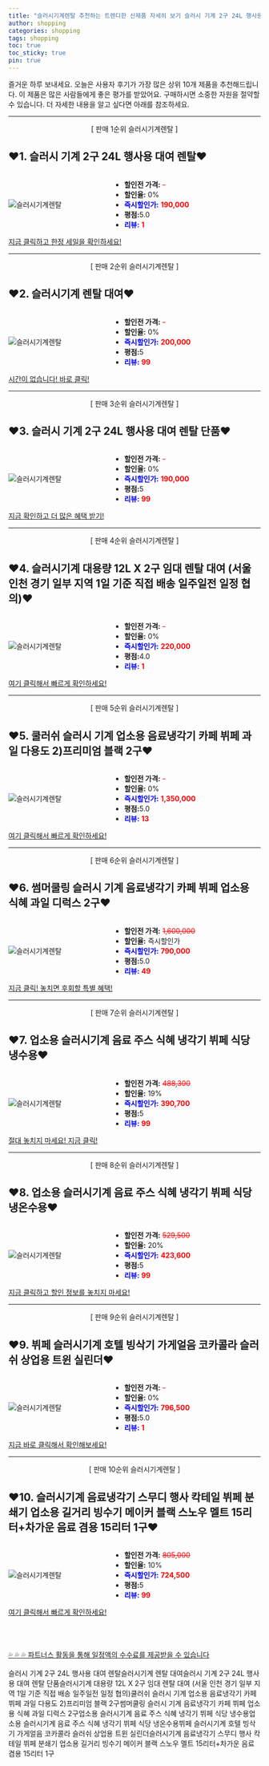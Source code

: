 ```yaml
---
title: "슬러시기계렌탈 추천하는 트렌디한 신제품 자세히 보기 슬러시 기계 2구 24L 행사용"
author: shopping
categories: shopping
tags: shopping
toc: true
toc_sticky: true
pin: true
---
```

즐거운 하루 보내세요. 오늘은 사용자 후기가 가장 많은 상위 10개 제품을 추천해드립니다. 이 제품은 많은 사람들에게 좋은 평가를 받았어요. 구매하시면 소중한 자원을 절약할 수 있습니다. 더 자세한 내용을 알고 싶다면 아래를 참조하세요.

---
<p class="toplist" style="margin: 0 auto; display: block; width: fit-content;">[ 판매 1순위 슬러시기계렌탈 ]</p>

<h2><strong>❤️1. 슬러시 기계 2구 24L 행사용 대여 렌탈❤️</strong></h2>

<div style="display: flex; align-items: center;">
    <div style="flex: 0.4;">
        <img src="https://thumbnail8.coupangcdn.com/thumbnails/remote/230x230ex/image/vendor_inventory/0346/5472b3480015e5e3ed33fec65cadad29058b8b0bb1dc606438aee9146fab.jpg" alt="슬러시기계렌탈" style="max-width: 100%;">
    </div>
    <div style="flex: 0.6; margin-left: 10px;">
        <ul>
            <li><strong>할인전 가격:</strong> <del style="color: red;">-</del></li>
            <li><strong>할인율:</strong> 0%</li>
            <li><span style='color:blue'><strong>즉시할인가:</strong></span> <span style='color:red'><strong>190,000</strong></span></li>
            <li><strong>평점:</strong>5.0</li>
            <li><span style='color:blue'><strong>리뷰:</strong></span> <span style='color:red'><strong>1</strong></span></li>
        </ul>
    </div>
</div>
<div class="center">
    <a href="https://William4Davisa.github.io?lptag=AF9450613&subid=githubio&pageKey=7657675010&traceid=V0-153&itemId=20392497722&vendorItemId=86041006061" class="myButton">
        지금 클릭하고 한정 세일을 확인하세요!
    </a>
</div>


---
<p class="toplist" style="margin: 0 auto; display: block; width: fit-content;">[ 판매 2순위 슬러시기계렌탈 ]</p>

<h2><strong>❤️2. 슬러시기계 렌탈 대여❤️</strong></h2>

<div style="display: flex; align-items: center;">
    <div style="flex: 0.4;">
        <img src="https://thumbnail8.coupangcdn.com/thumbnails/remote/230x230ex/image/vendor_inventory/03ec/50a6308c468c29012bd786f45d00daf9dbe0a683459a26c67f3ae1481db3.png" alt="슬러시기계렌탈" style="max-width: 100%;">
    </div>
    <div style="flex: 0.6; margin-left: 10px;">
        <ul>
            <li><strong>할인전 가격:</strong> <del style="color: red;">-</del></li>
            <li><strong>할인율:</strong> 0%</li>
            <li><span style='color:blue'><strong>즉시할인가:</strong></span> <span style='color:red'><strong>200,000</strong></span></li>
            <li><strong>평점:</strong>5</li>
            <li><span style='color:blue'><strong>리뷰:</strong></span> <span style='color:red'><strong>99</strong></span></li>
        </ul>
    </div>
</div>
<div class="center">
    <a href="https://William4Davisa.github.io?lptag=AF9450613&subid=githubio&pageKey=7458557367&traceid=V0-153&itemId=19435312358&vendorItemId=86546472207" class="myButton">
        시간이 없습니다! 바로 클릭!
    </a>
</div>


---
<p class="toplist" style="margin: 0 auto; display: block; width: fit-content;">[ 판매 3순위 슬러시기계렌탈 ]</p>

<h2><strong>❤️3. 슬러시 기계 2구 24L 행사용 대여 렌탈 단품❤️</strong></h2>

<div style="display: flex; align-items: center;">
    <div style="flex: 0.4;">
        <img src="https://thumbnail8.coupangcdn.com/thumbnails/remote/230x230ex/image/vendor_inventory/0346/5472b3480015e5e3ed33fec65cadad29058b8b0bb1dc606438aee9146fab.jpg" alt="슬러시기계렌탈" style="max-width: 100%;">
    </div>
    <div style="flex: 0.6; margin-left: 10px;">
        <ul>
            <li><strong>할인전 가격:</strong> <del style="color: red;">-</del></li>
            <li><strong>할인율:</strong> 0%</li>
            <li><span style='color:blue'><strong>즉시할인가:</strong></span> <span style='color:red'><strong>190,000</strong></span></li>
            <li><strong>평점:</strong>5</li>
            <li><span style='color:blue'><strong>리뷰:</strong></span> <span style='color:red'><strong>99</strong></span></li>
        </ul>
    </div>
</div>
<div class="center">
    <a href="https://William4Davisa.github.io?lptag=AF9450613&subid=githubio&pageKey=8073135632&traceid=V0-153&itemId=22731464695&vendorItemId=89766780737" class="myButton">
        지금 확인하고 더 많은 혜택 받기!
    </a>
</div>


---
<p class="toplist" style="margin: 0 auto; display: block; width: fit-content;">[ 판매 4순위 슬러시기계렌탈 ]</p>

<h2><strong>❤️4. 슬러시기계 대용량 12L X 2구 임대 렌탈 대여 (서울 인천 경기 일부 지역 1일 기준 직접 배송 일주일전 일정 협의)❤️</strong></h2>

<div style="display: flex; align-items: center;">
    <div style="flex: 0.4;">
        <img src="https://thumbnail7.coupangcdn.com/thumbnails/remote/230x230ex/image/vendor_inventory/d118/af526a786813c4e444e98392e505df13f84d2faa2e61c69596b0a0d54727.jpg" alt="슬러시기계렌탈" style="max-width: 100%;">
    </div>
    <div style="flex: 0.6; margin-left: 10px;">
        <ul>
            <li><strong>할인전 가격:</strong> <del style="color: red;">-</del></li>
            <li><strong>할인율:</strong> 0%</li>
            <li><span style='color:blue'><strong>즉시할인가:</strong></span> <span style='color:red'><strong>220,000</strong></span></li>
            <li><strong>평점:</strong>4.0</li>
            <li><span style='color:blue'><strong>리뷰:</strong></span> <span style='color:red'><strong>1</strong></span></li>
        </ul>
    </div>
</div>
<div class="center">
    <a href="https://William4Davisa.github.io?lptag=AF9450613&subid=githubio&pageKey=6505174148&traceid=V0-153&itemId=14340407192&vendorItemId=81584932521" class="myButton">
        여기 클릭해서 빠르게 확인하세요!
    </a>
</div>


---
<p class="toplist" style="margin: 0 auto; display: block; width: fit-content;">[ 판매 5순위 슬러시기계렌탈 ]</p>

<h2><strong>❤️5. 쿨러쉬 슬러시 기계 업소용 음료냉각기 카페 뷔페 과일 다용도 2)프리미엄 블랙 2구❤️</strong></h2>

<div style="display: flex; align-items: center;">
    <div style="flex: 0.4;">
        <img src="https://thumbnail8.coupangcdn.com/thumbnails/remote/230x230ex/image/vendor_inventory/c54e/d91f8977c561ac05b0f271946040780e0e7743c8d1399400db2d99d16de2.png" alt="슬러시기계렌탈" style="max-width: 100%;">
    </div>
    <div style="flex: 0.6; margin-left: 10px;">
        <ul>
            <li><strong>할인전 가격:</strong> <del style="color: red;">-</del></li>
            <li><strong>할인율:</strong> 0%</li>
            <li><span style='color:blue'><strong>즉시할인가:</strong></span> <span style='color:red'><strong>1,350,000</strong></span></li>
            <li><strong>평점:</strong>5.0</li>
            <li><span style='color:blue'><strong>리뷰:</strong></span> <span style='color:red'><strong>13</strong></span></li>
        </ul>
    </div>
</div>
<div class="center">
    <a href="https://William4Davisa.github.io?lptag=AF9450613&subid=githubio&pageKey=8034816972&traceid=V0-153&itemId=22488920739&vendorItemId=89531141303" class="myButton">
        여기 클릭해서 빠르게 확인하세요!
    </a>
</div>


---
<p class="toplist" style="margin: 0 auto; display: block; width: fit-content;">[ 판매 6순위 슬러시기계렌탈 ]</p>

<h2><strong>❤️6. 썸머쿨링 슬러시 기계 음료냉각기 카페 뷔페 업소용 식혜 과일 디럭스 2구❤️</strong></h2>

<div style="display: flex; align-items: center;">
    <div style="flex: 0.4;">
        <img src="https://thumbnail7.coupangcdn.com/thumbnails/remote/230x230ex/image/vendor_inventory/a6f7/d19a3f58ac9a7fea1c3a52e72cfb18d0a794aea09446bce58c924ceb15ef.png" alt="슬러시기계렌탈" style="max-width: 100%;">
    </div>
    <div style="flex: 0.6; margin-left: 10px;">
        <ul>
            <li><strong>할인전 가격:</strong> <del style="color: red;">1,600,000</del></li>
            <li><strong>할인율:</strong> 즉시할인가</li>
            <li><span style='color:blue'><strong>즉시할인가:</strong></span> <span style='color:red'><strong>790,000</strong></span></li>
            <li><strong>평점:</strong>5.0</li>
            <li><span style='color:blue'><strong>리뷰:</strong></span> <span style='color:red'><strong>49</strong></span></li>
        </ul>
    </div>
</div>
<div class="center">
    <a href="https://William4Davisa.github.io?lptag=AF9450613&subid=githubio&pageKey=8028811466&traceid=V0-153&itemId=22488995886&vendorItemId=89531215960" class="myButton">
        지금 클릭! 놓치면 후회할 특별 혜택!
    </a>
</div>


---
<p class="toplist" style="margin: 0 auto; display: block; width: fit-content;">[ 판매 7순위 슬러시기계렌탈 ]</p>

<h2><strong>❤️7. 업소용 슬러시기계 음료 주스 식혜 냉각기 뷔페 식당 냉수용❤️</strong></h2>

<div style="display: flex; align-items: center;">
    <div style="flex: 0.4;">
        <img src="https://thumbnail6.coupangcdn.com/thumbnails/remote/230x230ex/image/vendor_inventory/c9ff/3b30bc6e39b232de839bfc6bd7c3fa18d764057bacc867c2bdeba62b6f35.jpg" alt="슬러시기계렌탈" style="max-width: 100%;">
    </div>
    <div style="flex: 0.6; margin-left: 10px;">
        <ul>
            <li><strong>할인전 가격:</strong> <del style="color: red;">488,300</del></li>
            <li><strong>할인율:</strong> 19%</li>
            <li><span style='color:blue'><strong>즉시할인가:</strong></span> <span style='color:red'><strong>390,700</strong></span></li>
            <li><strong>평점:</strong>5</li>
            <li><span style='color:blue'><strong>리뷰:</strong></span> <span style='color:red'><strong>99</strong></span></li>
        </ul>
    </div>
</div>
<div class="center">
    <a href="https://William4Davisa.github.io?lptag=AF9450613&subid=githubio&pageKey=8040950471&traceid=V0-153&itemId=22512123814&vendorItemId=90777416757" class="myButton">
        절대 놓치지 마세요! 지금 클릭!
    </a>
</div>


---
<p class="toplist" style="margin: 0 auto; display: block; width: fit-content;">[ 판매 8순위 슬러시기계렌탈 ]</p>

<h2><strong>❤️8. 업소용 슬러시기계 음료 주스 식혜 냉각기 뷔페 식당 냉온수용❤️</strong></h2>

<div style="display: flex; align-items: center;">
    <div style="flex: 0.4;">
        <img src="https://thumbnail6.coupangcdn.com/thumbnails/remote/230x230ex/image/vendor_inventory/c9ff/3b30bc6e39b232de839bfc6bd7c3fa18d764057bacc867c2bdeba62b6f35.jpg" alt="슬러시기계렌탈" style="max-width: 100%;">
    </div>
    <div style="flex: 0.6; margin-left: 10px;">
        <ul>
            <li><strong>할인전 가격:</strong> <del style="color: red;">529,500</del></li>
            <li><strong>할인율:</strong> 20%</li>
            <li><span style='color:blue'><strong>즉시할인가:</strong></span> <span style='color:red'><strong>423,600</strong></span></li>
            <li><strong>평점:</strong>5</li>
            <li><span style='color:blue'><strong>리뷰:</strong></span> <span style='color:red'><strong>99</strong></span></li>
        </ul>
    </div>
</div>
<div class="center">
    <a href="https://William4Davisa.github.io?lptag=AF9450613&subid=githubio&pageKey=8040950471&traceid=V0-153&itemId=22512123815&vendorItemId=90777416765" class="myButton">
        지금 클릭하고 할인 정보를 놓치지 마세요!
    </a>
</div>


---
<p class="toplist" style="margin: 0 auto; display: block; width: fit-content;">[ 판매 9순위 슬러시기계렌탈 ]</p>

<h2><strong>❤️9. 뷔페 슬러시기계 호텔 빙삭기 가게얼음 코카콜라 슬러쉬 상업용 트윈 실린더❤️</strong></h2>

<div style="display: flex; align-items: center;">
    <div style="flex: 0.4;">
        <img src="https://thumbnail8.coupangcdn.com/thumbnails/remote/230x230ex/image/vendor_inventory/e407/02c0aba25f61599f7bde96d2a004975a25103ecca7266e41ddcf5ffe8443.jpg" alt="슬러시기계렌탈" style="max-width: 100%;">
    </div>
    <div style="flex: 0.6; margin-left: 10px;">
        <ul>
            <li><strong>할인전 가격:</strong> <del style="color: red;">-</del></li>
            <li><strong>할인율:</strong> 0%</li>
            <li><span style='color:blue'><strong>즉시할인가:</strong></span> <span style='color:red'><strong>796,500</strong></span></li>
            <li><strong>평점:</strong>5.0</li>
            <li><span style='color:blue'><strong>리뷰:</strong></span> <span style='color:red'><strong>1</strong></span></li>
        </ul>
    </div>
</div>
<div class="center">
    <a href="https://William4Davisa.github.io?lptag=AF9450613&subid=githubio&pageKey=7924566254&traceid=V0-153&itemId=21781348895&vendorItemId=90497338536" class="myButton">
        지금 바로 클릭해서 확인해보세요!
    </a>
</div>


---
<p class="toplist" style="margin: 0 auto; display: block; width: fit-content;">[ 판매 10순위 슬러시기계렌탈 ]</p>

<h2><strong>❤️10. 슬러시기계 음료냉각기 스무디 행사 칵테일 뷔페 분쇄기 업소용 길거리 빙수기 메이커 블랙 스노우 멜트 15리터+차가운 음료 겸용 15리터 1구❤️</strong></h2>

<div style="display: flex; align-items: center;">
    <div style="flex: 0.4;">
        <img src="https://thumbnail10.coupangcdn.com/thumbnails/remote/230x230ex/image/vendor_inventory/c49e/8068c2155db5665c1f3dedf8b8c8baa458817a8459b35ec612294da422f9.jpg" alt="슬러시기계렌탈" style="max-width: 100%;">
    </div>
    <div style="flex: 0.6; margin-left: 10px;">
        <ul>
            <li><strong>할인전 가격:</strong> <del style="color: red;">805,000</del></li>
            <li><strong>할인율:</strong> 10%</li>
            <li><span style='color:blue'><strong>즉시할인가:</strong></span> <span style='color:red'><strong>724,500</strong></span></li>
            <li><strong>평점:</strong>5</li>
            <li><span style='color:blue'><strong>리뷰:</strong></span> <span style='color:red'><strong>99</strong></span></li>
        </ul>
    </div>
</div>
<div class="center">
    <a href="https://William4Davisa.github.io?lptag=AF9450613&subid=githubio&pageKey=7975005640&traceid=V0-153&itemId=22104844363&vendorItemId=90700399775" class="myButton">
        여기 클릭해서 빠르게 확인하세요!
    </a>
</div>

<br><br><br>[💦 💦 💦 파트너스 활동을 통해 일정액의 수수료를 제공받을 수 있습니다](https://link.coupang.com/a/bcpT2c)<br><br>슬러시 기계 2구 24L 행사용 대여 렌탈슬러시기계 렌탈 대여슬러시 기계 2구 24L 행사용 대여 렌탈 단품슬러시기계 대용량 12L X 2구 임대 렌탈 대여 (서울 인천 경기 일부 지역 1일 기준 직접 배송 일주일전 일정 협의)쿨러쉬 슬러시 기계 업소용 음료냉각기 카페 뷔페 과일 다용도 2)프리미엄 블랙 2구썸머쿨링 슬러시 기계 음료냉각기 카페 뷔페 업소용 식혜 과일 디럭스 2구업소용 슬러시기계 음료 주스 식혜 냉각기 뷔페 식당 냉수용업소용 슬러시기계 음료 주스 식혜 냉각기 뷔페 식당 냉온수용뷔페 슬러시기계 호텔 빙삭기 가게얼음 코카콜라 슬러쉬 상업용 트윈 실린더슬러시기계 음료냉각기 스무디 행사 칵테일 뷔페 분쇄기 업소용 길거리 빙수기 메이커 블랙 스노우 멜트 15리터+차가운 음료 겸용 15리터 1구